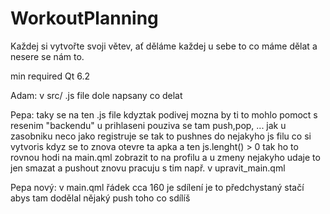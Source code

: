 # WorkoutPlanning


Každej si vytvořte svoji větev, ať děláme každej u sebe to co máme dělat a nesere se nám to.

min required Qt 6.2 


Adam: v src/ .js file dole napsany co delat

Pepa: taky se na ten .js file kdyztak podivej 
  mozna by ti to mohlo pomoct s resenim "backendu" u prihlaseni
  pouziva se tam push,pop, ... jak u zasobniku
  neco jako registruje se tak to pushnes do nejakyho js filu co si vytvoris
  kdyz se to znova otevre ta apka a ten js.lenght() > 0 tak ho to rovnou hodi na main.qml
  zobrazit to na profilu a u zmeny nejakyho udaje to jen smazat a pushout znovu
  pracuju s tim např. v upravit_main.qml

Pepa nový: v main.qml řádek cca 160 je sdílení je to předchystaný stačí abys tam dodělal nějaký push toho co sdílíš 
